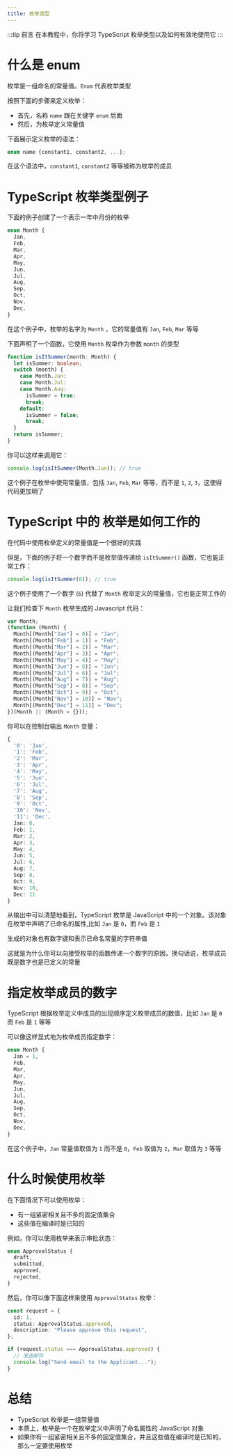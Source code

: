 ```yaml
---
title: 枚举类型
---
```


:::tip 前言
在本教程中，你将学习 TypeScript 枚举类型以及如何有效地使用它
:::

# 什么是 enum

枚举是一组命名的常量值。`Enum` 代表枚举类型

按照下面的步骤来定义枚举：

- 首先，名称 `name` 跟在关键字 `enum` 后面
- 然后，为枚举定义常量值

下面展示定义枚举的语法：

```ts
enum name {constant1, constant2, ...};
```

在这个语法中，`constant1`, `constant2` 等等被称为枚举的成员

# TypeScript 枚举类型例子

下面的例子创建了一个表示一年中月份的枚举

```ts
enum Month {
  Jan,
  Feb,
  Mar,
  Apr,
  May,
  Jun,
  Jul,
  Aug,
  Sep,
  Oct,
  Nov,
  Dec,
}
```

在这个例子中，枚举的名字为 `Month` ，它的常量值有 `Jan`, `Feb`, `Mar` 等等

下面声明了一个函数，它使用 `Month` 枚举作为参数 `month` 的类型

```ts
function isItSummer(month: Month) {
  let isSummer: boolean;
  switch (month) {
    case Month.Jun:
    case Month.Jul:
    case Month.Aug:
      isSummer = true;
      break;
    default:
      isSummer = false;
      break;
  }
  return isSummer;
}
```

你可以这样来调用它：

```ts
console.log(isItSummer(Month.Jun)); // true
```

这个例子在枚举中使用常量值，包括 `Jan`, `Feb`, `Mar` 等等，而不是 `1`, `2`, `3`，这使得代码更加明了

# TypeScript 中的 枚举是如何工作的

在代码中使用枚举定义的常量值是一个很好的实践

但是，下面的例子将一个数字而不是枚举值传递给 `isItSummer()` 函数，它也能正常工作：

```ts
console.log(isItSummer(6)); // true
```

这个例子使用了一个数字 (`6`) 代替了 `Month` 枚举定义的常量值，它也能正常工作的

让我们检查下 `Month` 枚举生成的 Javascript 代码：

```ts
var Month;
(function (Month) {
  Month[(Month["Jan"] = 0)] = "Jan";
  Month[(Month["Feb"] = 1)] = "Feb";
  Month[(Month["Mar"] = 2)] = "Mar";
  Month[(Month["Apr"] = 3)] = "Apr";
  Month[(Month["May"] = 4)] = "May";
  Month[(Month["Jun"] = 5)] = "Jun";
  Month[(Month["Jul"] = 6)] = "Jul";
  Month[(Month["Aug"] = 7)] = "Aug";
  Month[(Month["Sep"] = 8)] = "Sep";
  Month[(Month["Oct"] = 9)] = "Oct";
  Month[(Month["Nov"] = 10)] = "Nov";
  Month[(Month["Dec"] = 11)] = "Dec";
})(Month || (Month = {}));
```

你可以在控制台输出 `Month` 变量：

```ts
{
  '0': 'Jan',
  '1': 'Feb',
  '2': 'Mar',
  '3': 'Apr',
  '4': 'May',
  '5': 'Jun',
  '6': 'Jul',
  '7': 'Aug',
  '8': 'Sep',
  '9': 'Oct',
  '10': 'Nov',
  '11': 'Dec',
  Jan: 0,
  Feb: 1,
  Mar: 2,
  Apr: 3,
  May: 4,
  Jun: 5,
  Jul: 6,
  Aug: 7,
  Sep: 8,
  Oct: 9,
  Nov: 10,
  Dec: 11
}
```

从输出中可以清楚地看到，TypeScript 枚举是 JavaScript 中的一个对象。该对象在枚举中声明了已命名的属性,比如 `Jan` 是 `0`，而 `Feb` 是 `1`

生成的对象也有数字键和表示已命名常量的字符串值

这就是为什么你可以向接受枚举的函数传递一个数字的原因，换句话说，枚举成员既是数字也是已定义的常量

# 指定枚举成员的数字

TypeScript 根据枚举定义中成员的出现顺序定义枚举成员的数值，比如 `Jan` 是 `0` 而 `Feb` 是 `1` 等等

可以像这样显式地为枚举成员指定数字：

```ts
enum Month {
  Jan = 1,
  Feb,
  Mar,
  Apr,
  May,
  Jun,
  Jul,
  Aug,
  Sep,
  Oct,
  Nov,
  Dec,
}
```

在这个例子中，`Jan` 常量值取值为 `1` 而不是 `0`，`Feb` 取值为 `2`，`Mar` 取值为 `3` 等等

# 什么时候使用枚举

在下面情况下可以使用枚举：

- 有一组紧密相关且不多的固定值集合
- 这些值在编译时是已知的

例如，你可以使用枚举来表示审批状态：

```ts
enum ApprovalStatus {
  draft,
  submitted,
  approved,
  rejected,
}
```

然后，你可以像下面这样来使用 `ApprovalStatus` 枚举：

```ts
const request = {
  id: 1,
  status: ApprovalStatus.approved,
  description: "Please approve this request",
};

if (request.status === ApprovalStatus.approved) {
  // 发送邮件
  console.log("Send email to the Applicant...");
}
```

# 总结

- TypeScript 枚举是一组常量值
- 本质上，枚举是一个在枚举定义中声明了命名属性的 JavaScript 对象
- 如果你有一组紧密相关且不多的固定值集合，并且这些值在编译时是已知的，那么一定要使用枚举
